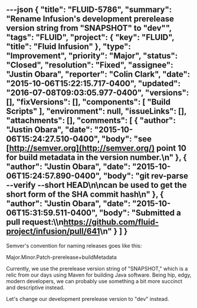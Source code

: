 ---json
{
  "title": "FLUID-5786",
  "summary": "Rename Infusion's development prerelease version string from \"SNAPSHOT\" to \"dev\"",
  "tags": "FLUID",
  "project": {
    "key": "FLUID",
    "title": "Fluid Infusion"
  },
  "type": "Improvement",
  "priority": "Major",
  "status": "Closed",
  "resolution": "Fixed",
  "assignee": "Justin Obara",
  "reporter": "Colin Clark",
  "date": "2015-10-06T15:22:15.717-0400",
  "updated": "2016-07-08T09:03:05.977-0400",
  "versions": [],
  "fixVersions": [],
  "components": [
    "Build Scripts"
  ],
  "environment": null,
  "issueLinks": [],
  "attachments": [],
  "comments": [
    {
      "author": "Justin Obara",
      "date": "2015-10-06T15:24:27.510-0400",
      "body": "see [http://semver.org](http://semver.org/) point 10 for build metadata in the version number.\n"
    },
    {
      "author": "Justin Obara",
      "date": "2015-10-06T15:24:57.890-0400",
      "body": "git rev-parse --verify --short HEAD\n\ncan be used to get the short form of the SHA commit hash\n"
    },
    {
      "author": "Justin Obara",
      "date": "2015-10-06T15:31:59.511-0400",
      "body": "Submitted a pull request:\\\n<https://github.com/fluid-project/infusion/pull/641>\n"
    }
  ]
}
---
Semver's convention for naming releases goes like this:

Major.Minor.Patch-prerelease+buildMetadata

Currently, we use the prerelease version string of "SNAPSHOT," which is a relic from our days using Maven for building Java software. Being hip, edgy, modern developers, we can probably use something a bit more succinct and descriptive instead.

Let's change our development prerelease version to "dev" instead.

        